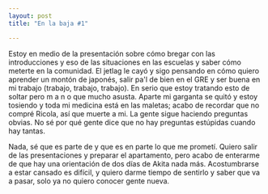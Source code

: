 ```yaml
---
layout: post
title: "En la baja #1"

---
```

Estoy en medio de la presentación sobre cómo bregar con las introducciones y eso de las situaciones en las escuelas y saber cómo meterte en la comunidad. El jetlag le cayó y sigo pensando en cómo quiero aprender un montón de japonés, salir pa'l de bien en el GRE y ser buena en mi trabajo (trabajo, trabajo, trabajo). En serio que estoy tratando esto de soltar pero  m a n o  que mucho asusta. Aparte mi garganta se quitó y estoy tosiendo y toda mi medicina está en las maletas; acabo de recordar que no compré Ricola, así que muerte a mi. La gente sigue haciendo preguntas obvias. No sé por qué gente dice que no hay preguntas estúpidas cuando hay tantas. 

Nada, sé que es parte de y que es en parte lo que me prometí. Quiero salir de las presentaciones y preparar el apartamento, pero acabo de enterarme de que hay una orientación de dos días de Akita nada más.  Acostumbrarse a estar cansado es difícil, y quiero darme tiempo de sentirlo y saber que va a pasar, solo ya no quiero conocer gente nueva.

